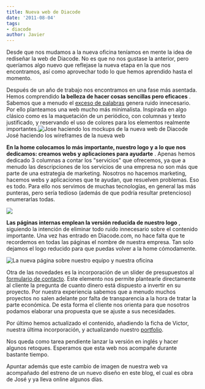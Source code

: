 ```yaml
---
title: Nueva web de Diacode
date: '2011-08-04'
tags:
- diacode
author: Javier
---
```


Desde que nos mudamos a la nueva oficina teníamos en mente la idea de rediseñar la web de Diacode. No es que no nos gustase la anterior, pero queríamos algo nuevo que reflejase la nueva etapa en la que nos encontramos, así como aprovechar todo lo que hemos aprendido hasta el momento.

Después de un año de trabajo nos encontramos en una fase más asentada. Hemos comprendido 
**la belleza de hacer cosas sencillas pero eficaces**
. Sabemos que a menudo el 
[exceso de palabras](http://blog.diacode.com/en-nuestro-sector-sobran-palabras) genera ruido innecesario. Por ello planteamos una web mucho más minimalista. Inspirada en algo clásico como es la maquetación de un periódico, con columnas y texto justificado, y reservando el uso de colores para los elementos realmente importantes.![Jose haciendo los mockups de la nueva web de Diacode](https://diacode-blog.s3-eu-west-1.amazonaws.com/2011/08/whiteboard_diacode.jpg)
José haciendo los wireframes de la nueva web



**En la 
home colocamos lo más importante, nuestro logo y a lo que nos dedicamos: creamos webs y aplicaciones para ayudarte**
. Apenas hemos dedicado 3 columnas a contar los "servicios" que ofrecemos, ya que a menudo las descripciones de los servicios de una empresa no son más que parte de una estrategia de marketing. Nosotros no hacemos marketing, hacemos webs y aplicaciones que te ayudan, que resuelven problemas. Eso es todo. Para ello nos servimos de muchas tecnologías, en general las más punteras, pero sería tedioso (además de que podría resultar pretencioso) enumerarlas todas.


![](https://diacode-blog.s3-eu-west-1.amazonaws.com/2011/08/diacode_home.jpg)


**Las páginas internas emplean la versión reducida de nuestro logo**
, siguiendo la intención de eliminar todo ruido innecesario sobre el contenido importante. Una vez has entrado en Diacode.com, no hace falta que te recordemos en todas las páginas el nombre de nuestra empresa. Tan solo dejamos el logo reducido para que puedas volver a la 
home cómodamente.


![La nueva página sobre nuestro equipo y nuestra oficina](https://diacode-blog.s3-eu-west-1.amazonaws.com/2011/08/diacode_nosotros.jpg)

Otra de las novedades es la incorporación de un 
slider de presupuestos al 
[formulario de contacto](http://diacode.com/contacto). Este elemento nos permite plantearle directamente al cliente la pregunta de cuanto dinero está dispuesto a invertir en su proyecto. Por nuestra experiencia sabemos que a menudo muchos proyectos no salen adelante por falta de transparencia a la hora de tratar la parte económica. De esta forma el cliente nos orienta para que nosotros podamos elaborar una propuesta que se ajuste a sus necesidades.

Por último hemos actualizado el contenido, añadiendo la ficha de Victor, nuestra última incorporación, y actualizando nuestro 
[portfolio](http://diacode.com/portfolio).

Nos queda como tarea pendiente lanzar la versión en inglés y hacer algunos retoques. Esperamos que esta web nos acompañe durante bastante tiempo.

Apuntar además que este cambio de imagen de nuestra web va acompañado del estreno de un nuevo diseño en este blog, el cual es obra de José y ya lleva online algunos días.
